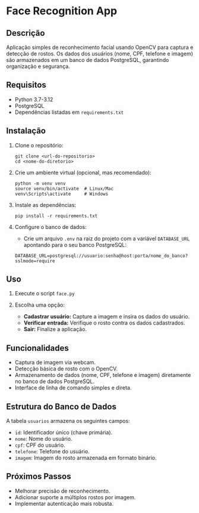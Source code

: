 # Face Recognition App

## Descrição

Aplicação simples de reconhecimento facial usando OpenCV para captura e detecção de rostos. Os dados dos usuários (nome, CPF, telefone e imagem) são armazenados em um banco de dados PostgreSQL, garantindo organização e segurança.

## Requisitos

- Python 3.7-3.12
- PostgreSQL
- Dependências listadas em `requirements.txt`

## Instalação

1. Clone o repositório:

    ```
    git clone <url-do-repositorio>
    cd <nome-do-diretorio>
    ```

2. Crie um ambiente virtual (opcional, mas recomendado):

    ```
    python -m venv venv
    source venv/bin/activate  # Linux/Mac
    venv\Scripts\activate     # Windows
    ```

3. Instale as dependências:

    ```
    pip install -r requirements.txt
    ```

4. Configure o banco de dados:
    - Crie um arquivo `.env` na raiz do projeto com a variável `DATABASE_URL` apontando para o seu banco PostgreSQL:

    ```
    DATABASE_URL=postgresql://usuario:senha@host:porta/nome_do_banco?sslmode=require
    ```


## Uso

1. Execute o script `face.py`
2. Escolha uma opção:

    - **Cadastrar usuário:** Capture a imagem e insira os dados do usuário.
    - **Verificar entrada:** Verifique o rosto contra os dados cadastrados.
    - **Sair:**  Finalize a aplicação.

## Funcionalidades

- Captura de imagem via webcam.
- Detecção básica de rosto com o OpenCV.
- Armazenamento de dados (nome, CPF, telefone e imagem) diretamente no banco de dados PostgreSQL.
- Interface de linha de comando simples e direta.

## Estrutura do Banco de Dados

A tabela `usuarios` armazena os seguintes campos:

- `id`: Identificador único (chave primária).
- `nome`: Nome do usuário.
- `cpf`: CPF do usuário.
- `telefone`: Telefone do usuário.
- `imagem`: Imagem do rosto armazenada em formato binário.

## Próximos Passos

- Melhorar precisão de reconhecimento.
- Adicionar suporte a múltiplos rostos por imagem.
- Implementar autenticação mais robusta.